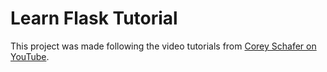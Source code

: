 # Learn Flask Tutorial

This project was made following the video tutorials from [Corey Schafer on YouTube](https://www.youtube.com/playlist?list=PL-osiE80TeTs4UjLw5MM6OjgkjFeUxCYH).



